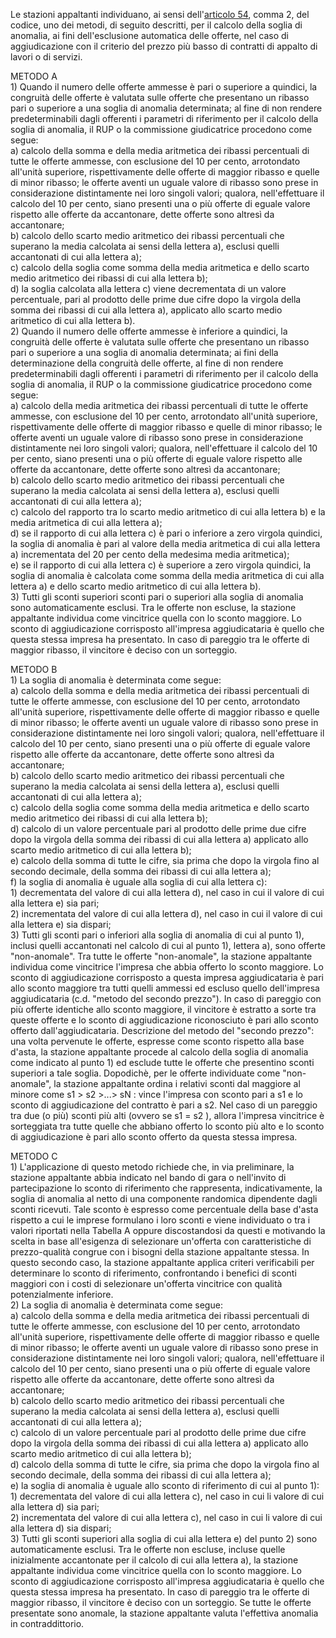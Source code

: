 Le stazioni appaltanti individuano, ai sensi dell'[articolo 54](/index.html?article=articolo-54&version=1), comma 2, del codice, uno dei metodi, di seguito descritti, per il calcolo della soglia di anomalia, ai fini dell'esclusione automatica delle offerte, nel caso di aggiudicazione con il criterio del prezzo più basso di contratti di appalto di lavori o di servizi.

 METODO A<br>1) Quando il numero delle offerte ammesse è pari o superiore a quindici, la congruità delle offerte è valutata sulle offerte che presentano un ribasso pari o superiore a una soglia di anomalia determinata; al fine di non rendere predeterminabili dagli offerenti i parametri di riferimento per il calcolo della soglia di anomalia, il RUP o la commissione giudicatrice procedono come segue:<br>a) calcolo della somma e della media aritmetica dei ribassi percentuali di tutte le offerte ammesse, con esclusione del 10 per cento, arrotondato all'unità superiore, rispettivamente delle offerte di maggior ribasso e quelle di minor ribasso; le offerte aventi un uguale valore di ribasso sono prese in considerazione distintamente nei loro singoli valori; qualora, nell'effettuare il calcolo del 10 per cento, siano presenti una o più offerte di eguale valore rispetto alle offerte da accantonare, dette offerte sono altresì da accantonare;<br>b) calcolo dello scarto medio aritmetico dei ribassi percentuali che superano la media calcolata ai sensi della lettera a), esclusi quelli accantonati di cui alla lettera a);<br>c) calcolo della soglia come somma della media aritmetica e dello scarto medio aritmetico dei ribassi di cui alla lettera b);<br>d) la soglia calcolata alla lettera c) viene decrementata di un valore percentuale, pari al prodotto delle prime due cifre dopo la virgola della somma dei ribassi di cui alla lettera a), applicato allo scarto medio aritmetico di cui alla lettera b).<br>2) Quando il numero delle offerte ammesse è inferiore a quindici, la congruità delle offerte è valutata sulle offerte che presentano un ribasso pari o superiore a una soglia di anomalia determinata; ai fini della determinazione della congruità delle offerte, al fine di non rendere predeterminabili dagli offerenti i parametri di riferimento per il calcolo della soglia di anomalia, il RUP o la commissione giudicatrice procedono come segue:<br>a) calcolo della media aritmetica dei ribassi percentuali di tutte le offerte ammesse, con esclusione del 10 per cento, arrotondato all'unità superiore, rispettivamente delle offerte di maggior ribasso e quelle di minor ribasso; le offerte aventi un uguale valore di ribasso sono prese in considerazione distintamente nei loro singoli valori; qualora, nell'effettuare il calcolo del 10 per cento, siano presenti una o più offerte di eguale valore rispetto alle offerte da accantonare, dette offerte sono altresì da accantonare;<br>b) calcolo dello scarto medio aritmetico dei ribassi percentuali che superano la media calcolata ai sensi della lettera a), esclusi quelli accantonati di cui alla lettera a);<br>c) calcolo del rapporto tra lo scarto medio aritmetico di cui alla lettera b) e la media aritmetica di cui alla lettera a);<br>d) se il rapporto di cui alla lettera c) è pari o inferiore a zero virgola quindici, la soglia di anomalia è pari al valore della media aritmetica di cui alla lettera a) incrementata del 20 per cento della medesima media aritmetica);<br>e) se il rapporto di cui alla lettera c) è superiore a zero virgola quindici, la soglia di anomalia è calcolata come somma della media aritmetica di cui alla lettera a) e dello scarto medio aritmetico di cui alla lettera b).<br>3) Tutti gli sconti superiori sconti pari o superiori alla soglia di anomalia sono automaticamente esclusi. Tra le offerte non escluse, la stazione appaltante individua come vincitrice quella con lo sconto maggiore.
Lo sconto di aggiudicazione corrisposto all'impresa aggiudicataria è quello che questa stessa impresa ha presentato. In caso di pareggio tra le offerte di maggior ribasso, il vincitore è deciso con un sorteggio.

METODO B<br>1) La soglia di anomalia è determinata come segue:<br>a) calcolo della somma e della media aritmetica dei ribassi percentuali di tutte le offerte ammesse, con esclusione del 10 per cento, arrotondato all'unità superiore, rispettivamente delle offerte di maggior ribasso e quelle di minor ribasso; le offerte aventi un uguale valore di ribasso sono prese in considerazione distintamente nei loro singoli valori; qualora, nell'effettuare il calcolo del 10 per cento, siano presenti una o più offerte di eguale valore rispetto alle offerte da accantonare, dette offerte sono altresì da accantonare;<br>b) calcolo dello scarto medio aritmetico dei ribassi percentuali che superano la media calcolata ai sensi della lettera a), esclusi quelli accantonati di cui alla lettera a);<br>c) calcolo della soglia come somma della media aritmetica e dello scarto medio aritmetico dei ribassi di cui alla lettera b);<br>d) calcolo di un valore percentuale pari al prodotto delle prime due cifre dopo la virgola della somma dei ribassi di cui alla lettera a) applicato allo scarto medio aritmetico di cui alla lettera b);<br>e) calcolo della somma di tutte le cifre, sia prima che dopo la virgola fino al secondo decimale, della somma dei ribassi di cui alla lettera a);<br>f) la soglia di anomalia è uguale alla soglia di cui alla lettera c):<br>1) decrementata del valore di cui alla lettera d), nel caso in cui il valore di cui alla lettera e) sia pari;<br>2) incrementata del valore di cui alla lettera d), nel caso in cui il valore di cui alla lettera e) sia dispari;<br>3) Tutti gli sconti pari o inferiori alla soglia di anomalia di cui al punto 1), inclusi quelli accantonati nel calcolo di cui al punto 1), lettera a), sono offerte "non-anomale". Tra tutte le offerte "non-anomale", la stazione appaltante individua come vincitrice l'impresa che abbia offerto lo sconto maggiore. Lo sconto di aggiudicazione corrisposto a questa impresa aggiudicataria è pari allo sconto maggiore tra tutti quelli ammessi ed escluso quello dell'impresa aggiudicataria (c.d. "metodo del secondo prezzo"). In caso di pareggio con più offerte identiche allo sconto maggiore, il vincitore è estratto a sorte tra queste offerte e lo sconto di aggiudicazione riconosciuto è pari allo sconto offerto dall'aggiudicataria. 
Descrizione del metodo del "secondo prezzo": una volta pervenute le offerte, espresse come sconto rispetto alla base d'asta, la stazione appaltante procede al calcolo della soglia di anomalia come indicato al punto 1) ed esclude tutte le offerte che presentino sconti superiori a tale soglia. Dopodichè, per le offerte individuate come "non-anomale", la stazione appaltante ordina i relativi sconti dal maggiore al minore come s1 > s2 >...> sN : vince l'impresa con sconto pari a s1 e lo sconto di aggiudicazione del contratto è pari a s2. Nel caso di un pareggio tra due (o più) sconti più alti (ovvero se s1 = s2 ), allora l'impresa vincitrice è sorteggiata tra tutte quelle che abbiano offerto lo sconto più alto e lo sconto di aggiudicazione è pari allo sconto offerto da questa stessa impresa. 

METODO C<br>1) L'applicazione di questo metodo richiede che, in via preliminare, la stazione appaltante abbia indicato nel bando di gara o nell'invito di partecipazione lo sconto di riferimento che rappresenta, indicativamente, la soglia di anomalia al netto di una componente randomica dipendente dagli sconti ricevuti. Tale sconto è espresso come percentuale della base d'asta rispetto a cui le imprese formulano i loro sconti e viene individuato o tra i valori riportati nella Tabella A oppure discostandosi da questi e motivando la scelta in base all'esigenza di selezionare un'offerta con caratteristiche di prezzo-qualità congrue con i bisogni della stazione appaltante stessa. In questo secondo caso, la stazione appaltante applica criteri verificabili per determinare lo sconto di riferimento, confrontando i benefici di sconti maggiori con i costi di selezionare un'offerta vincitrice con qualità potenzialmente inferiore.<br>2) La soglia di anomalia è determinata come segue:<br>a) calcolo della somma e della media aritmetica dei ribassi percentuali di tutte le offerte ammesse, con esclusione del 10 per cento, arrotondato all'unità superiore, rispettivamente delle offerte di maggior ribasso e quelle di minor ribasso; le offerte aventi un uguale valore di ribasso sono prese in considerazione distintamente nei loro singoli valori; qualora, nell'effettuare il calcolo del 10 per cento, siano presenti una o più offerte di eguale valore rispetto alle offerte da accantonare, dette offerte sono altresì da accantonare;<br> b) calcolo dello scarto medio aritmetico dei ribassi percentuali che superano la media calcolata ai sensi della lettera a), esclusi quelli accantonati di cui alla lettera a);<br> c) calcolo di un valore percentuale pari al prodotto delle prime due cifre dopo la virgola della somma dei ribassi di cui alla lettera a) applicato allo scarto medio aritmetico di cui alla lettera b);<br>d) calcolo della somma di tutte le cifre, sia prima che dopo la virgola fino al secondo decimale, della somma dei ribassi di cui alla lettera a);<br>e) la soglia di anomalia è uguale allo sconto di riferimento di cui al punto 1):<br>1) decrementata del valore di cui alla lettera c), nel caso in cui li valore di cui alla lettera d) sia pari;<br>2) incrementata del valore di cui alla lettera c), nel caso in cui li valore di cui alla lettera d) sia dispari;<br>3) Tutti gli sconti superiori alla soglia di cui alla lettera e) del punto 2) sono automaticamente esclusi. Tra le offerte non escluse, incluse quelle inizialmente accantonate per il calcolo di cui alla lettera a), la stazione appaltante individua come vincitrice quella con lo sconto maggiore. Lo sconto di aggiudicazione corrisposto all'impresa aggiudicataria è quello che questa stessa impresa ha presentato. In caso di pareggio tra le offerte di maggior ribasso, il vincitore è deciso con un sorteggio. Se tutte le offerte presentate sono anomale, la stazione appaltante valuta l'effettiva anomalia in contraddittorio.
